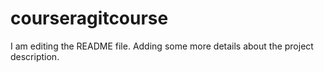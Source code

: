# courseragitcourse
I am editing the README file. Adding some more details about the project description.
